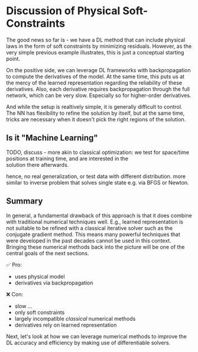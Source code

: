Discussion of Physical Soft-Constraints
=======================

The good news so far is - we have a DL method that can include 
physical laws in the form of soft constraints by minimizing residuals.
However, as the very simple previous example illustrates, this is just a conceptual
starting point.

On the positive side, we can leverage DL frameworks with backpropagation to compute
the derivatives of the model. At the same time, this puts us at the mercy of the learned
representation regarding the reliability of these derivatives. Also, each derivative
requires backpropagation through the full network, which can be very slow. Especially so
for higher-order derivatives.

And while the setup is realtively simple, it is generally difficult to control. The NN
has flexibility to refine the solution by itself, but at the same time, tricks are necessary
when it doesn't pick the right regions of the solution.

## Is it "Machine Learning"

TODO, discuss - more akin to classical optimization:
we test for space/time positions at training time, and are interested in the  
solution there afterwards.

hence, no real generalization, or test data with different distribution.
more similar to inverse problem that solves single state e.g. via BFGS or Newton.

## Summary

In general, a fundamental drawback of this approach is that it does combine with traditional
numerical techniques well. E.g., learned representation is not suitable to be refined with 
a classical iterative solver such as the conjugate gradient method. This means many
powerful techniques that were developed in the past decades cannot be used in this context.
Bringing these numerical methods back into the picture will be one of the central
goals of the next sections.

✅ Pro: 
- uses physical model
- derivatives via backpropagation

❌ Con: 
- slow ...
- only soft constraints
- largely incompatible _classical_ numerical methods
- derivatives rely on learned representation

Next, let's look at how we can leverage numerical methods to improve the DL accuracy and efficiency
by making use of differentiable solvers.
